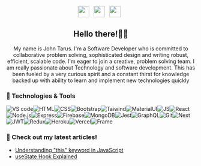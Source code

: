 <!--socials start-->
<p align='center'>
<a href="https://www.reddit.com/user/0702347413/"><img height="30" src="https://img.icons8.com/nolan/344/reddit.png"></a>&nbsp;&nbsp;
<a href="https://twitter.com/tarusjohn_"><img height="30" src="https://img.icons8.com/nolan/344/1A6DFF/C822FF/twitter-squared.png"></a>&nbsp;&nbsp;
<a href="https://www.instagram.com/john.tarus/"><img height="30" src="https://img.icons8.com/nolan/344/instagram-new.png"></a>&nbsp;&nbsp;
<!-- <a href="https://www.linkedin.com/in/john-tarus-3a170a19a/"><img height="30" src="https://img.icons8.com/nolan/344/linkedin.png"></a> -->
</p>
<!--socials end-->

<h2 align="center">Hello there!👋🤓</h2>
<p align="center"> My name is John Tarus. I'm a Software Developer who is committed to collaborative problem solving, sophisticated design and writing robust, efficient, scalable code.
I'm eager to join a creative, problem solving team. I am really passionate about Technology and software development. This has been fueled by a very curious spirit and a constant thirst for knowledge backed up with ability to learn and implement new technologies quickly</p>




### 🧰 Technologies & Tools
![VS code](https://img.shields.io/badge/VSCode-0078D4?style=for-the-badge&logo=visual%20studio%20code&logoColor=white)![HTML](https://img.shields.io/badge/-html5-E34F26?&style=for-the-badge&logo=html5&logoColor=white)![CSS](https://img.shields.io/badge/-css3-1572B6?&style=for-the-badge&logo=css3&logoColor=white)![Bootstrap](https://img.shields.io/badge/-Bootstrap-7952B3?&style=for-the-badge&logo=bootstrap&logoColor=white)![Taiwind](https://img.shields.io/badge/-Tailwind-38B2AC?&style=for-the-badge&logo=tailwind%20css&logoColor=white)![MaterialUI](https://img.shields.io/badge/-Material%20UI-0081CB?&style=for-the-badge&logo=material-ui&logoColor=white)![JS](https://img.shields.io/badge/-javascript-F7DF1E?&style=for-the-badge&logo=javascript&logoColor=black)![React](https://img.shields.io/badge/-ReactJS-grey?&style=for-the-badge&logo=react&logoColor=61DAFB)![Node.js](https://img.shields.io/badge/-Node.js-black?&style=for-the-badge&logo=node.js&logoColor=339933)![Express](https://img.shields.io/badge/-Express-grey?&style=for-the-badge&logo=express&logoColor=white)![Firebase](https://img.shields.io/badge/-Firebase-4c8bf5?&style=for-the-badge&&logo=firebase&logoColor=ffca28)![MongoDB](https://img.shields.io/badge/-MongoDB-white?&style=for-the-badge&logo=mongodb&logoColor=47A248)![Jest](https://img.shields.io/badge/-Jest-C21325?&style=for-the-badge&logo=jest&logoColor=white)![GraphQL](https://img.shields.io/badge/-GraphQL-black?&style=for-the-badge&logo=graphql&logoColor=E10098)![Git](https://img.shields.io/badge/-Git-F05032?&style=for-the-badge&logo=git&logoColor=white)![Next](	https://img.shields.io/badge/next.js-000000?style=for-the-badge&logo=nextdotjs&logoColor=white)![JWT](https://img.shields.io/badge/JWT-000000?style=for-the-badge&logo=JSON%20web%20tokens&logoColor=white)![Redux](https://img.shields.io/badge/Redux-593D88?style=for-the-badge&logo=redux&logoColor=white)![Heroku](https://img.shields.io/badge/Heroku-430098?style=for-the-badge&logo=heroku&logoColor=white)![Vercel](https://img.shields.io/badge/Vercel-000000?style=for-the-badge&logo=vercel&logoColor=white)![Frame](https://img.shields.io/badge/Framer-black?style=for-the-badge&logo=framer&logoColor=blue)



### 📝 Check out my latest articles!
- [Understanding "this" keyword in JavaScript](https://tarus.hashnode.dev/understanding-this-keyword-in-javascript)
- [useState Hook Explained](https://tarus.hashnode.dev/usestate-hook-explained)


<!-- ### Profile trophy stats
<img align="center" src="https://github-profile-trophy.vercel.app/?username=johntarus" />
<a href="https://github.com/johntarus">
<img align="center" src="https://github-readme-stats.vercel.app/api?username=johntarus&show_icons=true&locale=en&count_private=true&title_color=ffffff&icon_color=bb2acf&text_color=daf7dc&bg_color=191919" alt="johntarus" />
</a> -->
  
 


